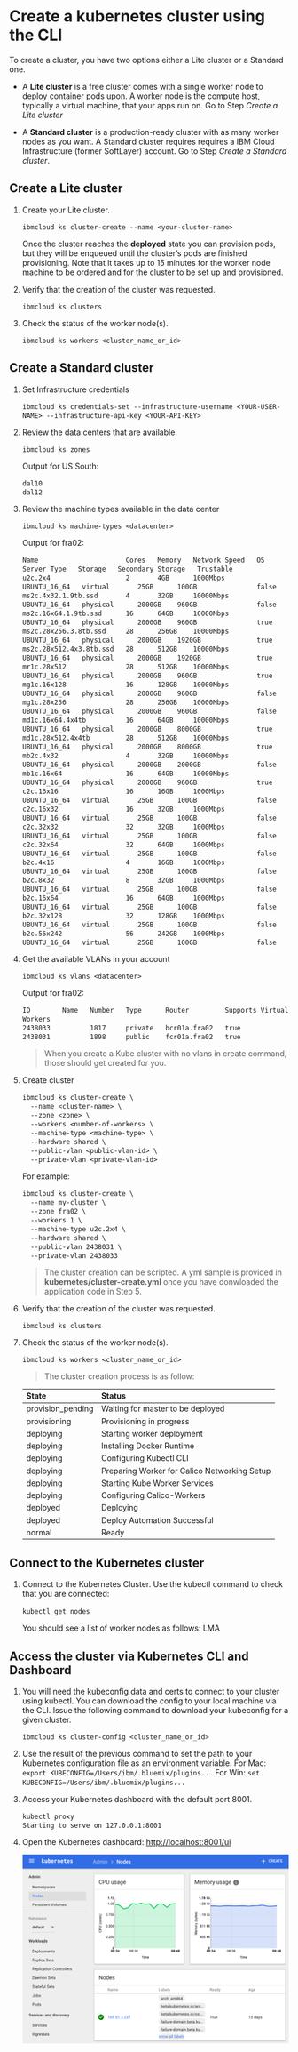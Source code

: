 # Create a kubernetes cluster using the CLI

To create a cluster, you have two options either a Lite cluster or a Standard one.

+ A **Lite cluster** is a free cluster comes with a single worker node to deploy container pods upon. A worker node is the compute host, typically a virtual machine, that your apps run on. Go to Step *Create a Lite cluster*

+ A **Standard cluster** is a production-ready cluster with as many worker nodes as you want. A Standard cluster requires requires a IBM Cloud Infrastructure (former SoftLayer) account. Go to Step *Create a Standard cluster*.

## Create a Lite cluster

1. Create your Lite cluster.
    ```
    ibmcloud ks cluster-create --name <your-cluster-name>
    ```
    Once the cluster reaches the **deployed** state you can provision pods, but they will be enqueued until the cluster’s pods are finished provisioning. Note that it takes up to 15 minutes for the worker node machine to be ordered and for the cluster to be set up and provisioned.

1. Verify that the creation of the cluster was requested.
    ```
    ibmcloud ks clusters
    ```

1. Check the status of the worker node(s).
    ```
    ibmcloud ks workers <cluster_name_or_id>
    ```


## Create a Standard cluster

1. Set Infrastructure credentials
    ```
    ibmcloud ks credentials-set --infrastructure-username <YOUR-USER-NAME> --infrastructure-api-key <YOUR-API-KEY>
    ```

1. Review the data centers that are available.
    ```
    ibmcloud ks zones
    ```
    Output for US South:
    ```
    dal10
    dal12
    ```

1. Review the machine types available in the data center
    ```
    ibmcloud ks machine-types <datacenter>
    ```
    Output for fra02:
    ```
    Name                      Cores   Memory   Network Speed   OS             Server Type   Storage   Secondary Storage   Trustable
    u2c.2x4                   2       4GB      1000Mbps        UBUNTU_16_64   virtual       25GB      100GB               false
    ms2c.4x32.1.9tb.ssd       4       32GB     10000Mbps       UBUNTU_16_64   physical      2000GB    960GB               false
    ms2c.16x64.1.9tb.ssd      16      64GB     10000Mbps       UBUNTU_16_64   physical      2000GB    960GB               true
    ms2c.28x256.3.8tb.ssd     28      256GB    10000Mbps       UBUNTU_16_64   physical      2000GB    1920GB              true
    ms2c.28x512.4x3.8tb.ssd   28      512GB    10000Mbps       UBUNTU_16_64   physical      2000GB    1920GB              true
    mr1c.28x512               28      512GB    10000Mbps       UBUNTU_16_64   physical      2000GB    960GB               true
    mg1c.16x128               16      128GB    10000Mbps       UBUNTU_16_64   physical      2000GB    960GB               false
    mg1c.28x256               28      256GB    10000Mbps       UBUNTU_16_64   physical      2000GB    960GB               false
    md1c.16x64.4x4tb          16      64GB     10000Mbps       UBUNTU_16_64   physical      2000GB    8000GB              true
    md1c.28x512.4x4tb         28      512GB    10000Mbps       UBUNTU_16_64   physical      2000GB    8000GB              true
    mb2c.4x32                 4       32GB     10000Mbps       UBUNTU_16_64   physical      2000GB    2000GB              false
    mb1c.16x64                16      64GB     10000Mbps       UBUNTU_16_64   physical      2000GB    960GB               true
    c2c.16x16                 16      16GB     1000Mbps        UBUNTU_16_64   virtual       25GB      100GB               false
    c2c.16x32                 16      32GB     1000Mbps        UBUNTU_16_64   virtual       25GB      100GB               false
    c2c.32x32                 32      32GB     1000Mbps        UBUNTU_16_64   virtual       25GB      100GB               false
    c2c.32x64                 32      64GB     1000Mbps        UBUNTU_16_64   virtual       25GB      100GB               false
    b2c.4x16                  4       16GB     1000Mbps        UBUNTU_16_64   virtual       25GB      100GB               false
    b2c.8x32                  8       32GB     1000Mbps        UBUNTU_16_64   virtual       25GB      100GB               false
    b2c.16x64                 16      64GB     1000Mbps        UBUNTU_16_64   virtual       25GB      100GB               false
    b2c.32x128                32      128GB    1000Mbps        UBUNTU_16_64   virtual       25GB      100GB               false
    b2c.56x242                56      242GB    1000Mbps        UBUNTU_16_64   virtual       25GB      100GB               false
    ```

1. Get the available VLANs in your account
    ```
    ibmcloud ks vlans <datacenter>
    ```
    Output for fra02:
    ```
    ID        Name   Number   Type      Router         Supports Virtual Workers
    2438033          1817     private   bcr01a.fra02   true
    2438031          1898     public    fcr01a.fra02   true
    ```
    >  When you create a Kube cluster with no vlans in create command, those should get created for you.

1. Create cluster
    ```
    ibmcloud ks cluster-create \
      --name <cluster-name> \
      --zone <zone> \
      --workers <number-of-workers> \
      --machine-type <machine-type> \
      --hardware shared \
      --public-vlan <public-vlan-id> \
      --private-vlan <private-vlan-id>
    ```
    For example:
    ```
    ibmcloud ks cluster-create \
      --name my-cluster \
      --zone fra02 \
      --workers 1 \
      --machine-type u2c.2x4 \
      --hardware shared \
      --public-vlan 2438031 \
      --private-vlan 2438033
    ```
    > The cluster creation can be scripted. A yml sample is provided in **kubernetes/cluster-create.yml** once you have donwloaded the application code in Step 5.

1. Verify that the creation of the cluster was requested.
    ```
    ibmcloud ks clusters
    ```

1. Check the status of the worker node(s).
    ```
    ibmcloud ks workers <cluster_name_or_id>
    ```
    
    > The cluster creation process is as follow:

    | State             | Status                                       |
    | ----------------- | -------------------------------------------- |
    | provision_pending | Waiting for master to be deployed            |
    | provisioning      | Provisioning in progress                     |
    | deploying         | Starting worker deployment                   |
    | deploying         | Installing Docker Runtime                    |
    | deploying         | Configuring Kubectl CLI                      |
    | deploying         | Preparing Worker for Calico Networking Setup |
    | deploying         | Starting Kube Worker Services                |
    | deploying         | Configuring Calico-Workers                   |
    | deployed          | Deploying                                    |
    | deployed          | Deploy Automation Successful                 |
    | normal            | Ready                                        |


## Connect to the Kubernetes cluster

1. Connect to the Kubernetes Cluster. Use the kubectl command to check that you are connected:

    `kubectl get nodes`

    You should see a list of worker nodes as follows: LMA


## Access the cluster via Kubernetes CLI and Dashboard

1. You will need the kubeconfig data and certs to connect to your cluster using kubectl. You can download the config to your local machine via the CLI. Issue the following command to download your kubeconfig for a given cluster.
    ```
    ibmcloud ks cluster-config <cluster_name_or_id>
    ```

1. Use the result of the previous command to set the path to your Kubernetes configuration file as an environment variable.
    For Mac:
    `export KUBECONFIG=/Users/ibm/.bluemix/plugins...`
    For Win:
    `set KUBECONFIG=/Users/ibm/.bluemix/plugins...`

1. Access your Kubernetes dashboard with the default port 8001.
    ```
    kubectl proxy
    Starting to serve on 127.0.0.1:8001
    ```

1. Open the Kubernetes dashboard: <a href="http://localhost:8001/ui" target="_blank">http://localhost:8001/ui</a>

    ![](./images/kubedashboard.png)